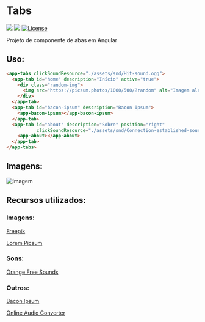 # Tabs

[<img src="https://api.travis-ci.org/caiocampos/tabs.svg?branch=master">](https://travis-ci.org/caiocampos/tabs)
![](https://img.shields.io/david/caiocampos/tabs.svg)
[![License](https://img.shields.io/github/license/caiocampos/tabs.svg)](LICENSE)


Projeto de componente de abas em Angular

## Uso:

```html
<app-tabs clickSoundResource="./assets/snd/Hit-sound.ogg">
  <app-tab id="home" description="Início" active="true">
    <div class="random-img">
      <img src="https://picsum.photos/1000/500/?random" alt="Imagem aleatória">
    </div>
  </app-tab>
  <app-tab id="bacon-ipsum" description="Bacon Ipsum">
    <app-bacon-ipsum></app-bacon-ipsum>
  </app-tab>
  <app-tab id="about" description="Sobre" position="right" 
           clickSoundResource="./assets/snd/Connection-established-sound-effect.ogg">
    <app-about></app-about>
  </app-tab>
</app-tabs>
```

## Imagens:

![Imagem](https://i.ibb.co/QpmP17Q/1.jpg)

## Recursos utilizados:

### Imagens:

[Freepik](http://www.freepik.com/)

[Lorem Picsum](https://picsum.photos/)

### Sons:

[Orange Free Sounds](http://www.orangefreesounds.com/)

### Outros:

[Bacon Ipsum](https://baconipsum.com/)

[Online Audio Converter](https://online-audio-converter.com/)
